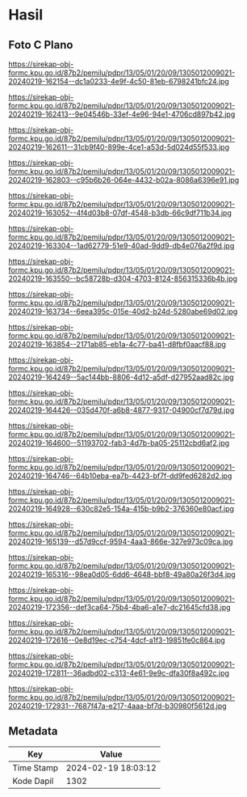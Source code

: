 # Hasil

## Foto C Plano

https://sirekap-obj-formc.kpu.go.id/87b2/pemilu/pdpr/13/05/01/20/09/1305012009021-20240219-162154--dc1a0233-4e9f-4c50-81eb-6798241bfc24.jpg

https://sirekap-obj-formc.kpu.go.id/87b2/pemilu/pdpr/13/05/01/20/09/1305012009021-20240219-162413--9e04546b-33ef-4e96-94e1-4706cd897b42.jpg

https://sirekap-obj-formc.kpu.go.id/87b2/pemilu/pdpr/13/05/01/20/09/1305012009021-20240219-162611--31cb9f40-899e-4ce1-a53d-5d024d55f533.jpg

https://sirekap-obj-formc.kpu.go.id/87b2/pemilu/pdpr/13/05/01/20/09/1305012009021-20240219-162803--c95b6b26-064e-4432-b02a-8086a6396e91.jpg

https://sirekap-obj-formc.kpu.go.id/87b2/pemilu/pdpr/13/05/01/20/09/1305012009021-20240219-163052--4f4d03b8-07df-4548-b3db-66c9df711b34.jpg

https://sirekap-obj-formc.kpu.go.id/87b2/pemilu/pdpr/13/05/01/20/09/1305012009021-20240219-163304--1ad62779-51e9-40ad-9dd9-db4e076a2f9d.jpg

https://sirekap-obj-formc.kpu.go.id/87b2/pemilu/pdpr/13/05/01/20/09/1305012009021-20240219-163550--bc58728b-d304-4703-8124-856315336b4b.jpg

https://sirekap-obj-formc.kpu.go.id/87b2/pemilu/pdpr/13/05/01/20/09/1305012009021-20240219-163734--6eea395c-015e-40d2-b24d-5280abe69d02.jpg

https://sirekap-obj-formc.kpu.go.id/87b2/pemilu/pdpr/13/05/01/20/09/1305012009021-20240219-163854--2171ab85-eb1a-4c77-ba41-d8fbf0aacf88.jpg

https://sirekap-obj-formc.kpu.go.id/87b2/pemilu/pdpr/13/05/01/20/09/1305012009021-20240219-164249--5ac144bb-8806-4d12-a5df-d27952aad82c.jpg

https://sirekap-obj-formc.kpu.go.id/87b2/pemilu/pdpr/13/05/01/20/09/1305012009021-20240219-164426--035d470f-a6b8-4877-9317-04900cf7d79d.jpg

https://sirekap-obj-formc.kpu.go.id/87b2/pemilu/pdpr/13/05/01/20/09/1305012009021-20240219-164600--51193702-fab3-4d7b-ba05-25112cbd6af2.jpg

https://sirekap-obj-formc.kpu.go.id/87b2/pemilu/pdpr/13/05/01/20/09/1305012009021-20240219-164746--64b10eba-ea7b-4423-bf7f-dd9fed6282d2.jpg

https://sirekap-obj-formc.kpu.go.id/87b2/pemilu/pdpr/13/05/01/20/09/1305012009021-20240219-164928--630c82e5-154a-415b-b9b2-376360e80acf.jpg

https://sirekap-obj-formc.kpu.go.id/87b2/pemilu/pdpr/13/05/01/20/09/1305012009021-20240219-165139--d57d9ccf-9594-4aa3-866e-327e973c09ca.jpg

https://sirekap-obj-formc.kpu.go.id/87b2/pemilu/pdpr/13/05/01/20/09/1305012009021-20240219-165316--98ea0d05-6dd6-4648-bbf8-49a80a26f3d4.jpg

https://sirekap-obj-formc.kpu.go.id/87b2/pemilu/pdpr/13/05/01/20/09/1305012009021-20240219-172356--def3ca64-75b4-4ba6-a1e7-dc21645cfd38.jpg

https://sirekap-obj-formc.kpu.go.id/87b2/pemilu/pdpr/13/05/01/20/09/1305012009021-20240219-172616--0e8d19ec-c754-4dcf-a1f3-19851fe0c864.jpg

https://sirekap-obj-formc.kpu.go.id/87b2/pemilu/pdpr/13/05/01/20/09/1305012009021-20240219-172811--36adbd02-c313-4e61-9e9c-dfa30f8a492c.jpg

https://sirekap-obj-formc.kpu.go.id/87b2/pemilu/pdpr/13/05/01/20/09/1305012009021-20240219-172931--7687f47a-e217-4aaa-bf7d-b30980f5612d.jpg


## Metadata

| Key        | Value               |
| ---------- | ------------------- |
| Time Stamp | 2024-02-19 18:03:12 |
| Kode Dapil | 1302                |



